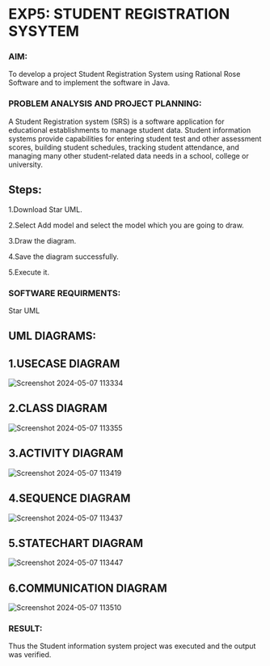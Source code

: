 # EXP5: STUDENT REGISTRATION SYSYTEM
### AIM:
To develop a project Student Registration System using Rational Rose Software and to
implement the software in Java.
### PROBLEM ANALYSIS AND PROJECT PLANNING:
A Student Registration system (SRS) is a software application for educational
establishments to manage student data. Student information systems provide capabilities for
entering student test and other assessment scores, building student schedules, tracking student
attendance, and managing many other student-related data needs in a school, college or
university.
## Steps:
1.Download Star UML.

2.Select Add model and select the model which you are going to draw.

3.Draw the diagram.

4.Save the diagram successfully.

5.Execute it.
### SOFTWARE REQUIRMENTS:
Star UML
## UML DIAGRAMS:

## 1.USECASE DIAGRAM
![Screenshot 2024-05-07 113334](https://github.com/Vinothini1711/LAB-5-Student-registration-system/assets/144300204/82714633-6ece-415a-a574-0eee90d63992)
## 2.CLASS DIAGRAM
![Screenshot 2024-05-07 113355](https://github.com/Vinothini1711/LAB-5-Student-registration-system/assets/144300204/63bd3a8d-9d00-4418-9ed6-208020bdb053)
## 3.ACTIVITY DIAGRAM
![Screenshot 2024-05-07 113419](https://github.com/Vinothini1711/LAB-5-Student-registration-system/assets/144300204/e3b200d3-13b3-4d72-b2a4-fc4f97a3862f)
## 4.SEQUENCE DIAGRAM
![Screenshot 2024-05-07 113437](https://github.com/Vinothini1711/LAB-5-Student-registration-system/assets/144300204/a1729142-d8e7-4e9c-b724-1b1d087babc8)
## 5.STATECHART DIAGRAM
![Screenshot 2024-05-07 113447](https://github.com/Vinothini1711/LAB-5-Student-registration-system/assets/144300204/e269521a-c39c-4ea7-92f7-045d00671fae)
## 6.COMMUNICATION DIAGRAM
![Screenshot 2024-05-07 113510](https://github.com/Vinothini1711/LAB-5-Student-registration-system/assets/144300204/cb667df3-8b2e-487c-9ca9-741e860e470d)
### RESULT:
Thus the Student information system project was executed and the output was verified.
